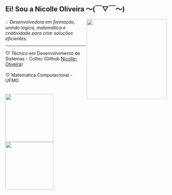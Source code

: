  ## Ei! Sou a Nicolle Oliveira 〜(￣▽￣〜) 
 <img align= "right" width= "250" src="https://pa1.narvii.com/6580/8098c6e9207376889eeb0532d9f5a0723c4d73f5_hq.gif"/>

💡 *Desenvolvedora em formação, unindo lógica, matemática e criatividade para criar soluções eficientes.*  

---

<div>
    ♡ Técnico em Desenvolvimento de Sistemas - Coltec (Github <a href="https://github.com/Nicolle-Oliveira">Nicolle-Oliveira</a>)<br><br>
    ♡ Matemática Computacional - UFMG <br>
</div>
<br><br>
<div align="left">
    <a href="https://github.com/NicolleTO">
        <img height=150 src="https://github-readme-stats.vercel.app/api?username=NicolleTO&hide=contribs,prs&show_icons=true&theme=omni"/>
    </a>
    <a href="https://github.com/NicolleTO">
        <img height=150 src="https://github-readme-stats.vercel.app/api/top-langs/?username=NicolleTO&layout=compact&theme=omni" />
    </a>
</div>



##
